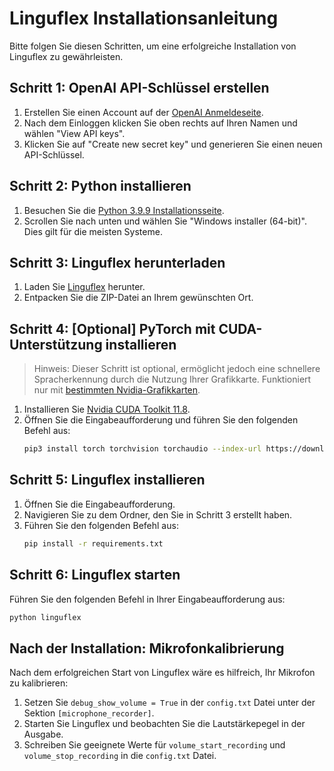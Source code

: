 # Linguflex Installationsanleitung

Bitte folgen Sie diesen Schritten, um eine erfolgreiche Installation von Linguflex zu gewährleisten.

## Schritt 1: OpenAI API-Schlüssel erstellen

1. Erstellen Sie einen Account auf der [OpenAI Anmeldeseite](https://platform.openai.com/signup).
2. Nach dem Einloggen klicken Sie oben rechts auf Ihren Namen und wählen "View API keys".
3. Klicken Sie auf "Create new secret key" und generieren Sie einen neuen API-Schlüssel.

## Schritt 2: Python installieren

1. Besuchen Sie die [Python 3.9.9 Installationsseite](https://www.python.org/downloads/release/python-399/).
2. Scrollen Sie nach unten und wählen Sie "Windows installer (64-bit)". Dies gilt für die meisten Systeme.

## Schritt 3: Linguflex herunterladen

1. Laden Sie [Linguflex](https://github.com/KoljaB/Linguflex/archive/refs/heads/main.zip) herunter.
2. Entpacken Sie die ZIP-Datei an Ihrem gewünschten Ort.

## Schritt 4: [Optional] PyTorch mit CUDA-Unterstützung installieren

> Hinweis: Dieser Schritt ist optional, ermöglicht jedoch eine schnellere Spracherkennung durch die Nutzung Ihrer Grafikkarte. Funktioniert nur mit [bestimmten Nvidia-Grafikkarten](https://developer.nvidia.com/cuda-gpus).

1. Installieren Sie [Nvidia CUDA Toolkit 11.8](https://developer.nvidia.com/cuda-11-8-0-download-archive).
2. Öffnen Sie die Eingabeaufforderung und führen Sie den folgenden Befehl aus:
   ```bash
   pip3 install torch torchvision torchaudio --index-url https://download.pytorch.org/whl/cu118
   ```

## Schritt 5: Linguflex installieren

1. Öffnen Sie die Eingabeaufforderung.
2. Navigieren Sie zu dem Ordner, den Sie in Schritt 3 erstellt haben.
3. Führen Sie den folgenden Befehl aus:
   ```bash
   pip install -r requirements.txt
   ```

## Schritt 6: Linguflex starten

Führen Sie den folgenden Befehl in Ihrer Eingabeaufforderung aus:

```bash
python linguflex
```

## Nach der Installation: Mikrofonkalibrierung

Nach dem erfolgreichen Start von Linguflex wäre es hilfreich, Ihr Mikrofon zu kalibrieren:

1. Setzen Sie `debug_show_volume = True` in der `config.txt` Datei unter der Sektion `[microphone_recorder]`.
2. Starten Sie Linguflex und beobachten Sie die Lautstärkepegel in der Ausgabe.
3. Schreiben Sie geeignete Werte für `volume_start_recording` und `volume_stop_recording` in die `config.txt` Datei.
